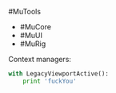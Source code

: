 #MuTools
- #MuCore
- #MuUI
- #MuRig


Context managers:
```python
with LegacyViewportActive():
    print 'fuckYou'
```    

  
